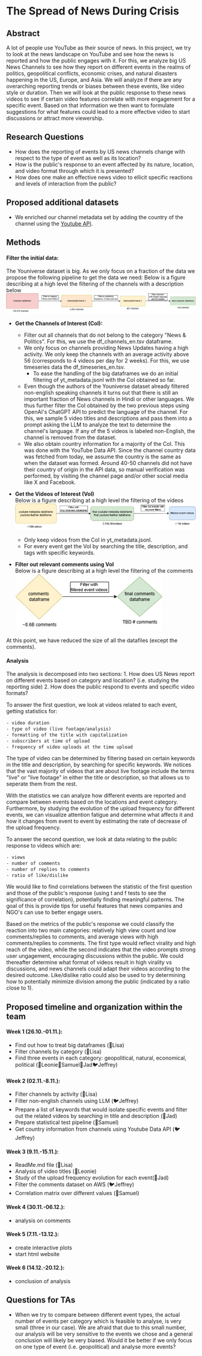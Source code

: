 
# The Spread of News During Crisis
## Abstract
A lot of people use YouTube as their source of news. In this project, we try to look at the news landscape on YouTube and see how the news is reported and how the public engages with it. For this, we analyze big US News Channels to see how they report on different events in the realms of politics, geopolitical conflicts, economic crises, and natural disasters happening in the US, Europe, and Asia. We will analyze if there are any overarching reporting trends or biases between these events, like video style or duration. Then we will look at the public response to these news videos to see if certain video features correlate with more engagement for a specific event. Based on that information we then want to formulate suggestions for what features could lead to a more effective video to start discussions or attract more viewership.

## Research Questions
- How does the reporting of events by US news channels change with respect to the type of event as well as its location?
- How is the public's response to an event affected by its nature, location, and video format through which it is presented?
- How does one make an effective news video to ellicit specific reactions and levels of interaction from the public?

## Proposed additional datasets
- We enriched our channel metadata set by adding the country of the channel using the [Youtube API](https://developers.google.com/youtube/v3).

## Methods
#### Filter the initial data: 
The Youniverse dataset is big. As we only focus on a fraction of the data we propose the following pipeline to get the data we need:
Below is a figure describing at a high level the filtering of the channels with a description below
 ![channel_filter_pipeline](img/channel_filter_pipeline.jpg)

- **Get the Channels of Interest (CoI):** 
    - Filter out all channels that do not belong to the category "News & Politics". For this, we use the df_channels_en.tsv dataframe.
    - We only focus on channels providing News Updates having a high activity. We only keep the channels with an average activity above 56 (corresponds to 4 videos per day for 2 weeks). For this, we use timeseries data the df_timeseries_en.tsv. 
        - To ease the handling of the big dataframes we do an initial filtering of yt_metadata.jsonl with the CoI obtained so far.
    - Even though the authors of the Youniverse dataset already filtered non-english speaking channels it turns out that there is still an important fraction of News channels in Hindi or other languages. We thus further filter the CoI obtained by the two previous steps using OpenAI's ChatGPT API to predict the language of the channel. For this, we sample 5 video titles and descriptions and pass them into a prompt asking the LLM to analyze the text to determine the channel's language. If any of the 5 videos is labeled non-English, the channel is removed from the dataset. 
    - We also obtain country information for a majority of the CoI. This was done with the YouTube Data API. Since the channel country data was fetched from today, we assume the country is the same as when the dataset was formed. Around 40-50 channels did not have their country of origin in the API data, so manual verification was performed, by visiting the channel page and/or other social media like X and Facebook.

- **Get the Videos of Interest (VoI)**  
Below is a figure describing at a high level the filtering of the videos 
  ![video_filter_pipeline](img/youtube_metadata_pipeline.jpg)
    - Only keep videos from the CoI in yt_metadata.jsonl.
    - For every event get the VoI by searching the title, description, and tags with specific keywords.

- **Filter out relevant comments using VoI**   
Below is a figure describing at a high level the filtering of the comments
    ![comment_filter_pipeline](img/comments_filter_pipeline.jpg)

At this point, we have reduced the size of all the datafiles (except the comments). 

#### Analysis

The analysis is decomposed into two sections: 1. How does US News report on different events based on category and location? (i.e. studying the reporting side) 2. How does the public respond to events and specific video formats? 

To answer the first question, we look at videos related to each event, getting statistics for: 

    - video duration
    - type of video (live footage/analysis)
    - formatting of the title with capitalization 
    - subscribers at time of upload
    - frequency of video uploads at the time upload

The type of video can be determined by filtering based on certain keywords in the title and description, by searching for specific keywords. We notices that the vast majority of videos that are about live footage include the terms "live" or "live footage" in either the title or description, so that allows us to seperate them from the rest.

With the statistics we can analyze how different events are reported and compare between events based on the locations and event category. Furthermore, by studying the evolution of the upload frequency for different events, we can visualize attention fatigue and determine what affects it and how it changes from event to event by estimating the rate of decrease of the upload frequency.

To answer the second question, we look at data relating to the public response to videos which are: 

    - views
    - number of comments
    - number of replies to comments
    - ratio of like/dislike

We would like to find correlations between the statistic of the first question and those of the public's response (using t and f tests to see the significance of correlation), potentially finding meaningful patterns. The goal of this is provide tips for useful features that news companies and NGO's can use to better engage users. 

Based on the metrics of the public's response we could classify the reaction into two main categories: relatively high view count and low comments/replies to comments, and average views with high comments/replies to comments. The first type would reflect virality and high reach of the video, while the second indicates that the video prompts strong user ungagement, encouraging discussions within the public. We could thereafter determine what format of videos result in high virality vs discussions, and news channels could adapt their videos according to the desired outcome. Like/dislike ratio could also be used to try determining how to potentially minimize division among the public (indicated by a ratio close to 1). 

## Proposed timeline and organization within the team
#### Week 1 (26.10.-01.11.):
- Find out how to treat big dataframes (🐋Lisa)
- Filter channels by category (🐋Lisa)
- Find three events in each category: geopolitical, natural, economical, political (🦖Leonie🦝Samuel🦔Jad🐦Jeffrey)

#### Week 2 (02.11.-8.11.):
- Filter channels by activity (🐋Lisa)
- Filter non-english channels using LLM (🐦Jeffrey)
- Prepare a list of keywords that would isolate specific events and filter out the related videos by searching in title and description (🦔Jad)
- Prepare statistical test pipeline (🦝Samuel)
- Get country information from channels using Youtube Data API (🐦Jeffrey)

#### Week 3 (9.11.-15.11.):
- ReadMe.md file (🐋Lisa)
- Analysis of video titles (🦖Leonie)
- Study of the upload frequency evolution for each event(🦔Jad)
- Filter the comments dataset on AWS (🐦Jeffrey)
- Correlation matrix over different values (🦝Samuel)

#### Week 4 (30.11.-06.12.):
- analysis on comments

#### Week 5 (7.11.-13.12.):
- create interactive plots
- start html website

#### Week 6 (14.12.-20.12.):
- conclusion of analysis



## Questions for TAs
- When we try to compare between different event types, the actual number of events per category which is feasible to analyse, is very small (three in our case). We are afraid that due to this small number, our analysis will be very sensitive to the events we chose and a general conclusion will likely be very biased. Would it be better if we only focus on one type of event (i.e. geopolitical) and analyse more events?
